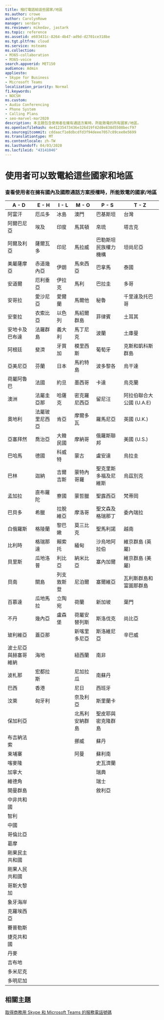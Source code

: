 ```yaml
---
title: 撥打電話給這些國家/地區
ms.author: crowe
author: CarolynRowe
manager: serdars
ms.reviewer: mikedav, jastark
ms.topic: reference
ms.assetid: e603431c-8264-4b47-ad9d-d2701ce318be
ms.tgt.pltfrm: cloud
ms.service: msteams
ms.collection:
- M365-collaboration
- M365-voice
search.appverid: MET150
audience: Admin
appliesto:
- Skype for Business
- Microsoft Teams
localization_priority: Normal
f1.keywords:
- NOCSH
ms.custom:
- Audio Conferencing
- Phone System
- Calling Plans
- seo-marvel-mar2020
description: 本主題包含使用者在擁有通話方案時，所能致電的所有國家/地區。
ms.openlocfilehash: 4e41235473436e326d19f42d8e838d5508becf97
ms.sourcegitcommit: cddaacf1e8dbcdfd3f94deee7057c89cee0e5699
ms.translationtype: MT
ms.contentlocale: zh-TW
ms.lasthandoff: 04/03/2020
ms.locfileid: "43141046"
---
```

# <a name="users-can-make-outbound-calls-to-these-countries-and-regions"></a>使用者可以致電給這些國家和地區

### <a name="see-what-countriesregions-users-can-make-outbound-calls-to-if-the-user-has-the-domestic-and-international-calling-plan-license"></a>查看使用者在擁有國內及國際通話方案授權時，所能致電的國家/地區

|**A - D**| **E - H**|**I - L**|**M - O**|**P - S**|**T - Z**|
---|---|---|---|---|---|
|阿富汗|厄瓜多 |冰島 |澳門 |巴基斯坦 |台灣   |
|阿爾巴尼亞|埃及 |印度 |馬其頓 |帛琉 |塔吉克   |
|阿爾及利亞|薩爾瓦多 |印尼 |馬拉威 |巴勒斯坦民族權力機構 |坦尚尼亞  |
|美屬薩摩亞|赤道幾內亞 |伊朗 |馬來西亞 |巴拿馬 | 泰國   |
|安道爾 |厄利垂亞 |伊拉克 |馬利 |巴拉圭 |多哥   |
|安哥拉 |愛沙尼亞 |愛爾蘭 |馬爾他 |秘魯 | 千里達及托巴哥  |
|安奎拉 |衣索比亞 |以色列 |馬紹爾群島 | 菲律賓 | 土耳其 |
|安地卡及巴布達 | 法羅群島 |義大利 |馬丁尼克 |波蘭 |土庫曼 |
|阿根廷|斐濟 |牙買加 |模里西斯 |葡萄牙 |克斯和凱科斯群島   |
|亞美尼亞 |芬蘭 |日本 |馬約特島 | 波多黎各 |烏干達  |
|荷屬阿魯巴 |法國 |約旦 |墨西哥 |卡達 | 烏克蘭   |
|澳洲 |法屬圭亞那 |哈薩克 |密克羅尼西亞 |留尼汪 |阿拉伯聯合大公國 (U.A.E)  |
|奧地利 |法屬玻里尼西亞 |肯亞 |摩爾多瓦 |羅馬尼亞 |英國 (U.K.) |
|亞塞拜然 |喬治亞 |大韓民國 |摩納哥 | 俄羅斯聯邦 |美國 (U.S.)  |
|巴哈馬 |德國 |科威特 |蒙古 |盧安達 | 烏拉圭 |
|巴林 |迦納 |吉爾吉斯 |蒙特內哥羅 | 聖克里斯多福及尼維斯 |烏茲別克  |
|孟加拉 |直布羅陀 |寮國 |蒙哲臘 | 聖露西亞 |梵蒂岡  |
|巴貝多 |希臘 |拉脫維亞 |摩洛哥 |聖文森及格瑞那丁 |委內瑞拉   |
|白俄羅斯 |格陵蘭 |黎巴嫩 |莫三比克 | 聖馬利諾 |越南  |
|比利時 |格瑞那達 |賴索托 |緬甸 | 沙烏地阿拉伯 | 維京群島 (英屬) |
|貝里斯 |瓜地洛普 |利比亞 |納米比亞 |塞內加爾 | 維京群島 (美屬)  |
|貝南 |關島 |列支敦斯登 |尼泊爾 | 塞爾維亞 | 瓦利斯群島和富圖那群島  |
|百慕達 |瓜地馬拉 |立陶宛 |荷蘭 |新加坡 |葉門 |
|不丹 |幾內亞 |盧森堡 |荷屬安替列斯 |斯洛伐克 |尚比亞  |
|玻利維亞 |蓋亞那| |新喀里多尼亞 |斯洛維尼亞 |辛巴威 |
|波士尼亞與赫塞哥維納 |海地 ||紐西蘭 |南非 | 
|波札那 |宏都拉斯 ||尼加拉瓜 |南蘇丹 |
|巴西 |香港 ||尼日 |西班牙 | 
|汶萊 |匈牙利 ||奈及利亞 |斯里蘭卡 | 
|保加利亞 |||北馬利安納群島 |聖皮耶與密克隆群島 |
|布吉納法索 |||挪威 |蘇丹 |
|柬埔寨 |||阿曼 |蘇利南 | 
|喀麥隆 ||||史瓦濟蘭 |
|加拿大 ||||瑞典 | 
|維德角 ||||瑞士 |
|開曼群島 ||||敘利亞 |
|中非共和國 |
|智利 |
|中國 |
|哥倫比亞 |
|葛摩 |
|剛果民主共和國 |
|剛果人民共和國 |
|哥斯大黎加 |
|象牙海岸 |
|克羅埃西亞 |
|賽普勒斯 |
|捷克共和國 |
|丹麥 |
|吉布地 |
|多米尼克 |
|多明尼加 |

## <a name="related-topics"></a>相關主題

[取得商務用 Skype 和 Microsoft Teams 的服務電話號碼](/microsoftteams/getting-service-phone-numbers)

  
 
